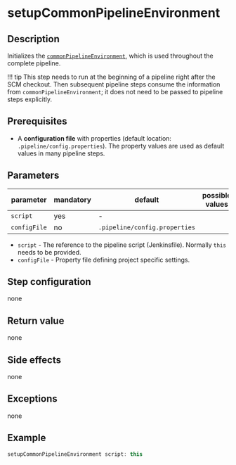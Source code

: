 # setupCommonPipelineEnvironment

## Description
Initializes the [`commonPipelineEnvironment`](commonPipelineEnvironment.md), which is used throughout the complete pipeline.

!!! tip
    This step needs to run at the beginning of a pipeline right after the SCM checkout.
    Then subsequent pipeline steps consume the information from `commonPipelineEnvironment`; it does not need to be passed to pipeline steps explicitly.

## Prerequisites
* A **configuration file** with properties (default location: `.pipeline/config.properties`). The property values are used as default values in many pipeline steps.

## Parameters

| parameter    | mandatory | default                       | possible values |
| ------------ |-----------|-------------------------------|-----------------|
| `script`     | yes       | -                             |                 |
| `configFile` | no        | `.pipeline/config.properties` |                 |

* `script` - The reference to the pipeline script (Jenkinsfile). Normally `this` needs to be provided.
* `configFile` - Property file defining project specific settings.

## Step configuration
none

## Return value
none

## Side effects
none

## Exceptions
none 

## Example
```groovy
setupCommonPipelineEnvironment script: this
```
